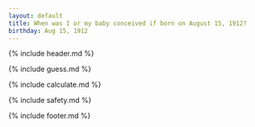 ```yaml
---
layout: default
title: When was I or my baby conceived if born on August 15, 1912?
birthday: Aug 15, 1912
---
```


{% include header.md %}

{% include guess.md %}

{% include calculate.md %}

{% include safety.md %}

{% include footer.md %}



